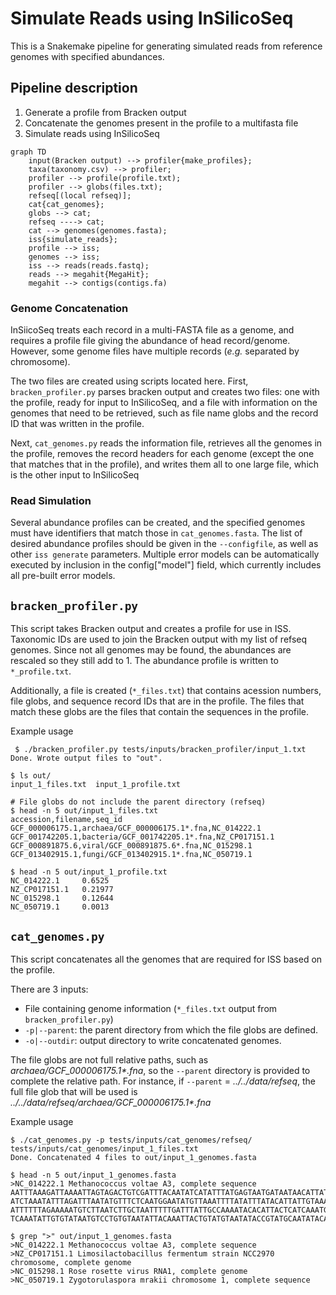 # Simulate Reads using InSilicoSeq

This is a Snakemake pipeline for generating simulated reads from reference genomes with specified abundances.

## Pipeline description

1. Generate a profile from Bracken output
2. Concatenate the genomes present in the profile to a multifasta file
3. Simulate reads using InSilicoSeq

```mermaid
graph TD
    input(Bracken output) --> profiler{make_profiles};
    taxa(taxonomy.csv) --> profiler;
    profiler --> profile(profile.txt);
    profiler --> globs(files.txt);
    refseq[(local refseq)];
    cat{cat_genomes};
    globs --> cat;
    refseq ----> cat;
    cat --> genomes(genomes.fasta);
    iss{simulate_reads};
    profile --> iss;
    genomes --> iss;
    iss --> reads(reads.fastq);
    reads --> megahit{MegaHit};
    megahit --> contigs(contigs.fa)
```

### Genome Concatenation

InSiicoSeq treats each record in a multi-FASTA file as a genome, and requires a profile file giving the abundance of head record/genome. However, some genome files have multiple records (*e.g.* separated by chromosome).

The two files are created using scripts located here. First, `bracken_profiler.py` parses bracken output and creates two files: one with the profile, ready for input to InSilicoSeq, and a file with information on the genomes that need to be retrieved, such as file name globs and the record ID that was written in the profile.

Next, `cat_genomes.py` reads the information file, retrieves all the genomes in the profile, removes the record headers for each genome (except the one that matches that in the profile), and writes them all to one large file, which is the other input to InSilicoSeq

### Read Simulation

Several abundance profiles can be created, and the specified genomes must have identifiers that match those in `cat_genomes.fasta`. The list of desired abundance profiles should be given in the `--configfile`, as well as other `iss generate` parameters. Multiple error models can be automatically executed by inclusion in the config["model"] field, which currently includes all pre-built error models.


## `bracken_profiler.py`

This script takes Bracken output and creates a profile for use in ISS. Taxonomic IDs are used to join the Bracken output with my list of refseq genomes. Since not all genomes may be found, the abundances are rescaled so they still add to 1. The abundance profile is written to `*_profile.txt`.

Additionally, a file is created (`*_files.txt`) that contains acession numbers, file globs, and sequence record IDs that are in the profile. The files that match these globs are the files that contain the sequences in the profile.

Example usage
```
 $ ./bracken_profiler.py tests/inputs/bracken_profiler/input_1.txt
Done. Wrote output files to "out".

$ ls out/
input_1_files.txt  input_1_profile.txt

# File globs do not include the parent directory (refseq)
$ head -n 5 out/input_1_files.txt 
accession,filename,seq_id
GCF_000006175.1,archaea/GCF_000006175.1*.fna,NC_014222.1
GCF_001742205.1,bacteria/GCF_001742205.1*.fna,NZ_CP017151.1
GCF_000891875.6,viral/GCF_000891875.6*.fna,NC_015298.1
GCF_013402915.1,fungi/GCF_013402915.1*.fna,NC_050719.1

$ head -n 5 out/input_1_profile.txt
NC_014222.1     0.6525
NZ_CP017151.1   0.21977
NC_015298.1     0.12644
NC_050719.1     0.0013
```
## `cat_genomes.py`

This script concatenates all the genomes that are required for ISS based on the profile.

There are 3 inputs:

* File containing genome information (`*_files.txt` output from `bracken_profiler.py`)
* `-p|--parent`: the parent directory from which the file globs are defined.
* `-o|--outdir`: output directory to write concatenated genomes.

The file globs are not full relative paths, such as *archaea/GCF_000006175.1\*.fna*, so the `--parent` directory is provided to complete the relative path. For instance, if `--parent` = *../../data/refseq*, the full file glob that will be used is *../../data/refseq/archaea/GCF_000006175.1\*.fna*

Example usage
```
$ ./cat_genomes.py -p tests/inputs/cat_genomes/refseq/ tests/inputs/cat_genomes/input_1_files.txt 
Done. Concatenated 4 files to out/input_1_genomes.fasta

$ head -n 5 out/input_1_genomes.fasta
>NC_014222.1 Methanococcus voltae A3, complete sequence
AATTTAAAGATTAAAATTAGTAGACTGTCGATTTACAATATCATATTTATGAGTAATGATAATAACATTATCAAAGTATT
ATCTAAATATTTAGATTTAATATGTTTCTCAATGGAATATGTTAAATTTTATATTTATACATTATTGTAAAATCATAAAA
ATTTTTTAGAAAAATGTCTTAATCTTGCTAATTTTTGATTTATTGCCAAAATACACATTACTCATCAAATGAAAATTAGT
TCAAATATTGTGTATAATGTCCTGTGTAATATTACAAATTACTGTATGTAATATACCGTATGCAATATACAATAGTAAAT

$ grep ">" out/input_1_genomes.fasta 
>NC_014222.1 Methanococcus voltae A3, complete sequence
>NZ_CP017151.1 Limosilactobacillus fermentum strain NCC2970 chromosome, complete genome
>NC_015298.1 Rose rosette virus RNA1, complete genome
>NC_050719.1 Zygotorulaspora mrakii chromosome 1, complete sequence
```

